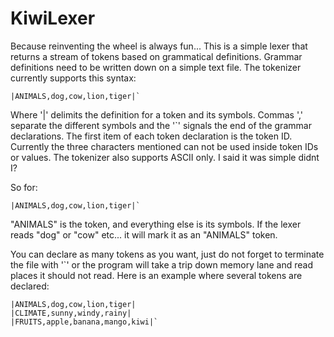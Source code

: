 # KiwiLexer
Because reinventing the wheel is always fun...
This is a simple lexer that returns a stream of tokens based on grammatical definitions. Grammar definitions need to be 
written down on a simple text file. The tokenizer currently supports this syntax:

```
|ANIMALS,dog,cow,lion,tiger|`
```

Where '|' delimits the definition for a token and its symbols. Commas ',' separate the different symbols
and the '`' signals the end of the grammar declarations. The first item of each token declaration is the token ID.
Currently the three characters mentioned can not be used inside token IDs or values. The tokenizer also supports ASCII
only. I said it was simple didnt I? 

So for:

```
|ANIMALS,dog,cow,lion,tiger|`
```

"ANIMALS" is the token, and everything else is its symbols. If the lexer reads "dog" or "cow" etc... it will mark it
as an "ANIMALS" token.

You can declare as many tokens as you want, just do not forget to terminate the file with '`' or the program will take a 
trip down memory lane and read places it should not read. Here is an example where several tokens are declared:
```
|ANIMALS,dog,cow,lion,tiger|
|CLIMATE,sunny,windy,rainy|
|FRUITS,apple,banana,mango,kiwi|`
```
